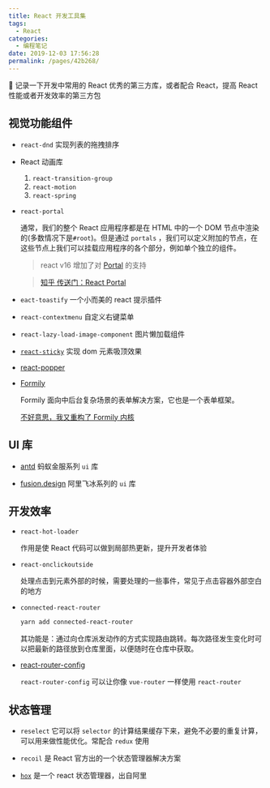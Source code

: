 ```yaml
---
title: React 开发工具集
tags:
  - React
categories:
  - 编程笔记
date: 2019-12-03 17:56:28
permalink: /pages/42b268/
---
```


📝 记录一下开发中常用的 React 优秀的第三方库，或者配合 React，提高 React 性能或者开发效率的第三方包

## 视觉功能组件

- `react-dnd` 实现列表的拖拽排序

- React 动画库

  1. `react-transition-group`
  2. `react-motion`
  3. `react-spring`

- `react-portal`

  通常，我们的整个 React 应用程序都是在 HTML 中的一个 DOM 节点中渲染的(多数情况下是`#root`)。但是通过 `portals` ，我们可以定义附加的节点，在这些节点上我们可以挂载应用程序的各个部分，例如单个独立的组件。

  > react v16 增加了对 [Portal](https://zh-hans.reactjs.org/docs/portals.html) 的支持

  > [知乎 传送门：React Portal](https://zhuanlan.zhihu.com/p/29880992)

- `eact-toastify` 一个小而美的 react 提示插件

- `react-contextmenu` 自定义右键菜单

- `react-lazy-load-image-component` 图片懒加载组件

- [`react-sticky`](https://www.npmjs.com/package/react-sticky) 实现 dom 元素吸顶效果

- [react-popper](https://popper.js.org/react-popper/)

- [Formily](https://formilyjs.org/#/0yTeT0/VEt5tQHbh2)

  Formily 面向中后台复杂场景的表单解决方案，它也是一个表单框架。

  [不好意思，我又重构了 Formily 内核](https://zhuanlan.zhihu.com/p/149981696)

## UI 库

- [antd](https://ant-design.gitee.io/) 蚂蚁金服系列 `ui` 库

- [fusion.design](https://fusion.design/pc/) 阿里飞冰系列的 `ui` 库

## 开发效率

- `react-hot-loader`

  作用是使 React 代码可以做到局部热更新，提升开发者体验

- `react-onclickoutside`

  处理点击到元素外部的时候，需要处理的一些事件，常见于点击容器外部空白的地方

- `connected-react-router`

  ```bash
  yarn add connected-react-router
  ```

  其功能是：通过向仓库派发动作的方式实现路由跳转。每次路径发生变化时可以把最新的路径放到仓库里面，以便随时在仓库中获取。

- [react-router-config](https://www.npmjs.com/package/react-router-config)

  `react-router-config` 可以让你像 `vue-router` 一样使用 `react-router`

## 状态管理

- `reselect` 它可以将 `selector` 的计算结果缓存下来，避免不必要的重复计算，可以用来做性能优化。常配合 `redux` 使用

- `recoil` 是 React 官方出的一个状态管理器解决方案

- [`hox`](https://github.com/umijs/hox) 是一个 react 状态管理器，出自阿里

